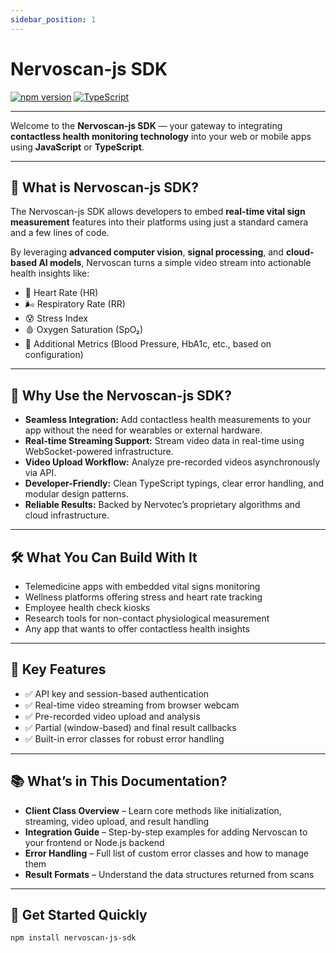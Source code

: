 ```yaml
---
sidebar_position: 1
---
```


# Nervoscan-js SDK 
[![npm version](https://img.shields.io/npm/v/nervoscan-js-sdk)](https://www.npmjs.com/package/nervoscan-js-sdk)
[![TypeScript](https://img.shields.io/badge/TypeScript-Ready-blue)](https://www.typescriptlang.org/)

---
Welcome to the **Nervoscan-js SDK** — your gateway to integrating **contactless health monitoring technology** into your web or mobile apps using **JavaScript** or **TypeScript**.

---

## 🧠 What is Nervoscan-js SDK?

The Nervoscan-js SDK allows developers to embed **real-time vital sign measurement** features into their platforms using just a standard camera and a few lines of code.

By leveraging **advanced computer vision**, **signal processing**, and **cloud-based AI models**, Nervoscan turns a simple video stream into actionable health insights like:

- 💓 Heart Rate (HR)  
- 🌬️ Respiratory Rate (RR)  
- 😰 Stress Index  
- 🩸 Oxygen Saturation (SpO₂)  
- 🔬 Additional Metrics (Blood Pressure, HbA1c, etc., based on configuration)

---

## 🚀 Why Use the Nervoscan-js SDK?

- **Seamless Integration:** Add contactless health measurements to your app without the need for wearables or external hardware.  
- **Real-time Streaming Support:** Stream video data in real-time using WebSocket-powered infrastructure.  
- **Video Upload Workflow:** Analyze pre-recorded videos asynchronously via API.  
- **Developer-Friendly:** Clean TypeScript typings, clear error handling, and modular design patterns.  
- **Reliable Results:** Backed by Nervotec’s proprietary algorithms and cloud infrastructure.  

---

## 🛠️ What You Can Build With It

- Telemedicine apps with embedded vital signs monitoring  
- Wellness platforms offering stress and heart rate tracking  
- Employee health check kiosks  
- Research tools for non-contact physiological measurement  
- Any app that wants to offer contactless health insights  

---

## 📌 Key Features

- ✅ API key and session-based authentication  
- ✅ Real-time video streaming from browser webcam  
- ✅ Pre-recorded video upload and analysis  
- ✅ Partial (window-based) and final result callbacks  
- ✅ Built-in error classes for robust error handling  

---

## 📚 What’s in This Documentation?

- **Client Class Overview** – Learn core methods like initialization, streaming, video upload, and result handling  
- **Integration Guide** – Step-by-step examples for adding Nervoscan to your frontend or Node.js backend  
- **Error Handling** – Full list of custom error classes and how to manage them  
- **Result Formats** – Understand the data structures returned from scans  

---

## 🚩 Get Started Quickly

```bash
npm install nervoscan-js-sdk
